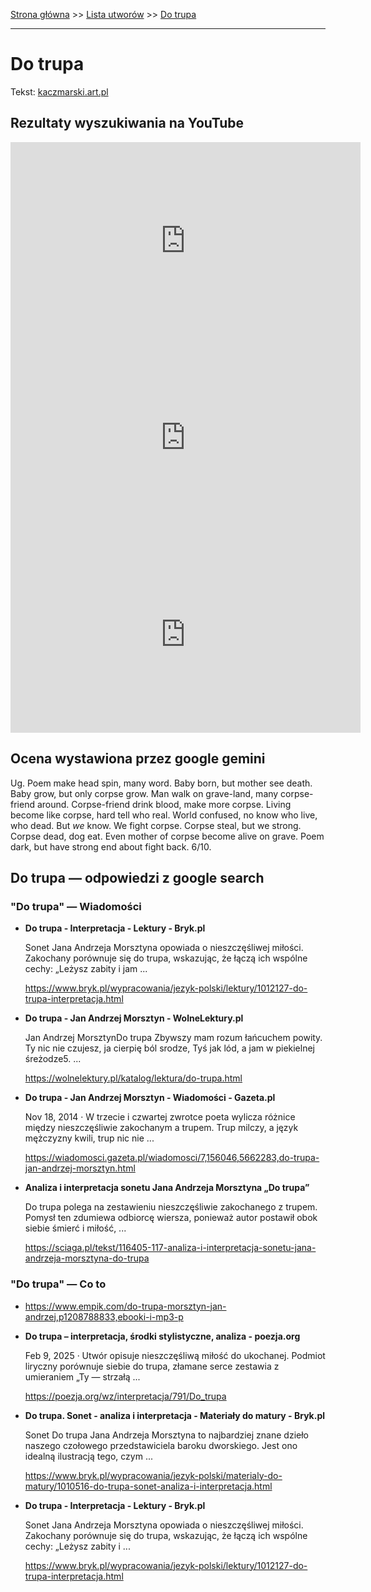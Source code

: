 [Strona główna](../index.md) >> [Lista utworów](../list.md) >> [Do trupa](123.md)

---

# Do trupa

Tekst: [kaczmarski.art.pl](https://www.kaczmarski.art.pl/tworczosc/wiersze/do-trupa/)

## Rezultaty wyszukiwania na YouTube

<iframe width="560" height="315" src="https://www.youtube.com/embed/cz2VnOOHcmY?si=IdontcarewhotheIRSsendsImnotpayingtaxes" title="YouTube video player" frameborder="0" allow="accelerometer; autoplay; clipboard-write; encrypted-media; gyroscope; picture-in-picture; web-share" referrerpolicy="strict-origin-when-cross-origin" allowfullscreen></iframe>

<iframe width="560" height="315" src="https://www.youtube.com/embed/Cb14EgyAyr8?si=IdontcarewhotheIRSsendsImnotpayingtaxes" title="YouTube video player" frameborder="0" allow="accelerometer; autoplay; clipboard-write; encrypted-media; gyroscope; picture-in-picture; web-share" referrerpolicy="strict-origin-when-cross-origin" allowfullscreen></iframe>

<iframe width="560" height="315" src="https://www.youtube.com/embed/9akA6JLDTfU?si=IdontcarewhotheIRSsendsImnotpayingtaxes" title="YouTube video player" frameborder="0" allow="accelerometer; autoplay; clipboard-write; encrypted-media; gyroscope; picture-in-picture; web-share" referrerpolicy="strict-origin-when-cross-origin" allowfullscreen></iframe>

## Ocena wystawiona przez google gemini

Ug. Poem make head spin, many word. Baby born, but mother see death. Baby grow, but only corpse grow. Man walk on grave-land, many corpse-friend around. Corpse-friend drink blood, make more corpse. Living become like corpse, hard tell who real. World confused, no know who live, who dead. But *we* know. We fight corpse. Corpse steal, but we strong. Corpse dead, dog eat. Even mother of corpse become alive on grave. Poem dark, but have strong end about fight back. 6/10.


## Do trupa — odpowiedzi z google search

### "Do trupa" — Wiadomości

- **Do trupa - Interpretacja - Lektury - Bryk.pl**

    Sonet Jana Andrzeja Morsztyna opowiada o nieszczęśliwej miłości. Zakochany porównuje się do trupa, wskazując, że łączą ich wspólne cechy: „Leżysz zabity i jam ... 

   <https://www.bryk.pl/wypracowania/jezyk-polski/lektury/1012127-do-trupa-interpretacja.html>
- **Do trupa - Jan Andrzej Morsztyn - WolneLektury.pl**

    Jan Andrzej MorsztynDo trupa   Zbywszy mam rozum łańcuchem powity. Ty nic nie czujesz, ja cierpię ból srodze, Tyś jak lód, a jam w piekielnej śreżodze5. ... 

   <https://wolnelektury.pl/katalog/lektura/do-trupa.html>
- **Do trupa - Jan Andrzej Morsztyn - Wiadomości - Gazeta.pl**

    Nov 18, 2014  ·  W trzecie i czwartej zwrotce poeta wylicza różnice między nieszczęśliwie zakochanym a trupem. Trup milczy, a język mężczyzny kwili, trup nic nie ... 

   <https://wiadomosci.gazeta.pl/wiadomosci/7,156046,5662283,do-trupa-jan-andrzej-morsztyn.html>
- **Analiza i interpretacja sonetu Jana Andrzeja Morsztyna „Do trupa”**

    Do trupa polega na zestawieniu nieszczęśliwie zakochanego z trupem. Pomysł ten zdumiewa odbiorcę wiersza, ponieważ autor postawił obok siebie śmierć i miłość, ... 

   <https://sciaga.pl/tekst/116405-117-analiza-i-interpretacja-sonetu-jana-andrzeja-morsztyna-do-trupa>

### "Do trupa" — Co to

- <https://www.empik.com/do-trupa-morsztyn-jan-andrzej,p1208788833,ebooki-i-mp3-p>
- **Do trupa – interpretacja, środki stylistyczne, analiza - poezja.org**

    Feb 9, 2025  ·  Utwór opisuje nieszczęśliwą miłość do ukochanej. Podmiot liryczny porównuje siebie do trupa, złamane serce zestawia z umieraniem „Ty — strzałą ... 

   <https://poezja.org/wz/interpretacja/791/Do_trupa>
- **Do trupa. Sonet - analiza i interpretacja - Materiały do matury - Bryk.pl**

    Sonet Do trupa Jana Andrzeja Morsztyna to najbardziej znane dzieło naszego czołowego przedstawiciela baroku dworskiego. Jest ono idealną ilustracją tego, czym ... 

   <https://www.bryk.pl/wypracowania/jezyk-polski/materialy-do-matury/1010516-do-trupa-sonet-analiza-i-interpretacja.html>
- **Do trupa - Interpretacja - Lektury - Bryk.pl**

    Sonet Jana Andrzeja Morsztyna opowiada o nieszczęśliwej miłości. Zakochany porównuje się do trupa, wskazując, że łączą ich wspólne cechy: „Leżysz zabity i ... 

   <https://www.bryk.pl/wypracowania/jezyk-polski/lektury/1012127-do-trupa-interpretacja.html>

